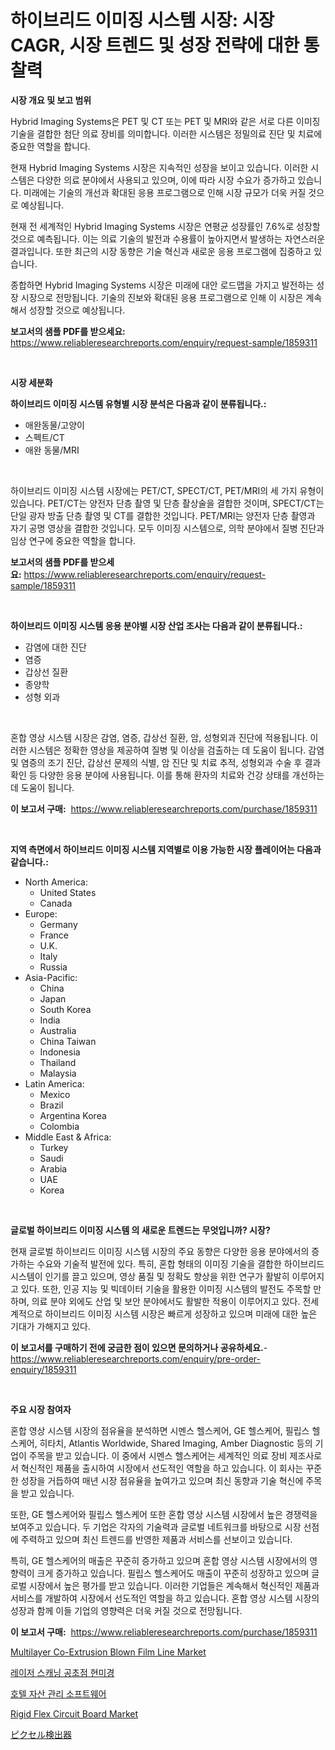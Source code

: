 <p><h1>하이브리드 이미징 시스템 시장: 시장 CAGR, 시장 트렌드 및 성장 전략에 대한 통찰력</h1></p><p><strong>시장 개요 및 보고 범위</strong></p>
<p><p>Hybrid Imaging Systems은 PET 및 CT 또는 PET 및 MRI와 같은 서로 다른 이미징 기술을 결합한 첨단 의료 장비를 의미합니다. 이러한 시스템은 정밀의료 진단 및 치료에 중요한 역할을 합니다.</p><p>현재 Hybrid Imaging Systems 시장은 지속적인 성장을 보이고 있습니다. 이러한 시스템은 다양한 의료 분야에서 사용되고 있으며, 이에 따라 시장 수요가 증가하고 있습니다. 미래에는 기술의 개선과 확대된 응용 프로그램으로 인해 시장 규모가 더욱 커질 것으로 예상됩니다.</p><p>현재 전 세계적인 Hybrid Imaging Systems 시장은 연평균 성장률인 7.6%로 성장할 것으로 예측됩니다. 이는 의료 기술의 발전과 수용률이 높아지면서 발생하는 자연스러운 결과입니다. 또한 최근의 시장 동향은 기술 혁신과 새로운 응용 프로그램에 집중하고 있습니다.</p><p>종합하면 Hybrid Imaging Systems 시장은 미래에 대안 로드맵을 가지고 발전하는 성장 시장으로 전망됩니다. 기술의 진보와 확대된 응용 프로그램으로 인해 이 시장은 계속해서 성장할 것으로 예상됩니다.</p></p>
<p><strong>보고서의 샘플 PDF를 받으세요:</strong> <a href="https://www.reliableresearchreports.com/enquiry/request-sample/1859311">https://www.reliableresearchreports.com/enquiry/request-sample/1859311</a></p>
<p>&nbsp;</p>
<p><strong>시장 세분화</strong></p>
<p><strong>하이브리드 이미징 시스템 유형별 시장 분석은 다음과 같이 분류됩니다.:</strong></p>
<p><ul><li>애완동물/고양이</li><li>스펙트/CT</li><li>애완 동물/MRI</li></ul></p>
<p>&nbsp;</p>
<p><p>하이브리드 이미징 시스템 시장에는 PET/CT, SPECT/CT, PET/MRI의 세 가지 유형이 있습니다. PET/CT는 양전자 단층 촬영 및 단층 촬상술을 결합한 것이며, SPECT/CT는 단일 광자 방출 단층 촬영 및 CT를 결합한 것입니다. PET/MRI는 양전자 단층 촬영과 자기 공명 영상을 결합한 것입니다. 모두 이미징 시스템으로, 의학 분야에서 질병 진단과 임상 연구에 중요한 역할을 합니다.</p></p>
<p><strong>보고서의 샘플 PDF를 받으세요:</strong>&nbsp;<a href="https://www.reliableresearchreports.com/enquiry/request-sample/1859311">https://www.reliableresearchreports.com/enquiry/request-sample/1859311</a></p>
<p>&nbsp;</p>
<p><strong> 하이브리드 이미징 시스템 응용 분야별 시장 산업 조사는 다음과 같이 분류됩니다.:</strong></p>
<p><ul><li>감염에 대한 진단</li><li>염증</li><li>갑상선 질환</li><li>종양학</li><li>성형 외과</li></ul></p>
<p>&nbsp;</p>
<p><p>혼합 영상 시스템 시장은 감염, 염증, 갑상선 질환, 암, 성형외과 진단에 적용됩니다. 이러한 시스템은 정확한 영상을 제공하여 질병 및 이상을 검출하는 데 도움이 됩니다. 감염 및 염증의 조기 진단, 갑상선 문제의 식별, 암 진단 및 치료 추적, 성형외과 수술 후 결과 확인 등 다양한 응용 분야에 사용됩니다. 이를 통해 환자의 치료와 건강 상태를 개선하는 데 도움이 됩니다.</p></p>
<p><strong>이 보고서 구매:</strong>&nbsp; <a href="https://www.reliableresearchreports.com/purchase/1859311">https://www.reliableresearchreports.com/purchase/1859311</a></p>
<p>&nbsp;</p>
<p><strong>지역 측면에서 하이브리드 이미징 시스템 지역별로 이용 가능한 시장 플레이어는 다음과 같습니다.:</strong></p>
<p><ul>
    <li>
        North America:
        <ul>
            <li>United States</li>
            <li>Canada</li>
        </ul>
    </li>
    <li>
        Europe:
        <ul>
            <li>Germany</li>
            <li>France</li>
            <li>U.K.</li>
            <li>Italy</li>
            <li>Russia</li>
        </ul>
    </li>
    <li>
        Asia-Pacific:
        <ul>
            <li>China</li>
            <li>Japan</li>
            <li>South Korea</li>
            <li>India</li>
            <li>Australia</li>
            <li>China Taiwan</li>
            <li>Indonesia</li>
            <li>Thailand</li>
            <li>Malaysia</li>
        </ul>
    </li>
    <li>
        Latin America:
        <ul>
            <li>Mexico</li>
            <li>Brazil</li>
            <li>Argentina Korea</li>
            <li>Colombia</li>
        </ul>
    </li>
    <li>
        Middle East & Africa:
        <ul>
            <li>Turkey</li>
            <li>Saudi</li>
            <li>Arabia</li>
            <li>UAE</li>
            <li>Korea</li>
        </ul>
    </li>
    </ul></p>
<p>&nbsp;</p>
<p><strong>글로벌 하이브리드 이미징 시스템 의 새로운 트렌드는 무엇입니까? 시장?</strong></p>
<p><p>현재 글로벌 하이브리드 이미징 시스템 시장의 주요 동향은 다양한 응용 분야에서의 증가하는 수요와 기술적 발전에 있다. 특히, 혼합 형태의 이미징 기술을 결합한 하이브리드 시스템이 인기를 끌고 있으며, 영상 품질 및 정확도 향상을 위한 연구가 활발히 이루어지고 있다. 또한, 인공 지능 및 빅데이터 기술을 활용한 이미징 시스템의 발전도 주목할 만하며, 의료 분야 외에도 산업 및 보안 분야에서도 활발한 적용이 이루어지고 있다. 전세계적으로 하이브리드 이미징 시스템 시장은 빠르게 성장하고 있으며 미래에 대한 높은 기대가 가해지고 있다.</p></p>
<p><strong>이 보고서를 구매하기 전에 궁금한 점이 있으면 문의하거나 공유하세요.</strong>- <a href="https://www.reliableresearchreports.com/enquiry/pre-order-enquiry/1859311">https://www.reliableresearchreports.com/enquiry/pre-order-enquiry/1859311</a></p>
<p>&nbsp;</p>
<p><strong>주요 시장 참여자</strong></p>
<p><p>혼합 영상 시스템 시장의 점유율을 분석하면 시멘스 헬스케어, GE 헬스케어, 필립스 헬스케어, 히타치, Atlantis Worldwide, Shared Imaging, Amber Diagnostic 등의 기업이 주목을 받고 있습니다. 이 중에서 시멘스 헬스케어는 세계적인 의료 장비 제조사로서 혁신적인 제품을 출시하여 시장에서 선도적인 역할을 하고 있습니다. 이 회사는 꾸준한 성장을 거듭하여 매년 시장 점유율을 높여가고 있으며 최신 동향과 기술 혁신에 주목을 받고 있습니다.</p><p>또한, GE 헬스케어와 필립스 헬스케어 또한 혼합 영상 시스템 시장에서 높은 경쟁력을 보여주고 있습니다. 두 기업은 각자의 기술력과 글로벌 네트워크를 바탕으로 시장 선점에 주력하고 있으며 최신 트렌드를 반영한 제품과 서비스를 선보이고 있습니다. </p><p>특히, GE 헬스케어의 매출은 꾸준히 증가하고 있으며 혼합 영상 시스템 시장에서의 영향력이 크게 증가하고 있습니다. 필립스 헬스케어도 매출이 꾸준히 성장하고 있으며 글로벌 시장에서 높은 평가를 받고 있습니다. 이러한 기업들은 계속해서 혁신적인 제품과 서비스를 개발하여 시장에서 선도적인 역할을 하고 있습니다. 혼합 영상 시스템 시장의 성장과 함께 이들 기업의 영향력은 더욱 커질 것으로 전망됩니다.</p></p>
<p><strong>이 보고서 구매:</strong>&nbsp;&nbsp;<a href="https://www.reliableresearchreports.com/purchase/1859311">https://www.reliableresearchreports.com/purchase/1859311</a></p>
<p><p><a href="https://issuu.com/reportprime-2/docs/multilayer-co-extrusion-blown-film-line-market-siz">Multilayer Co-Extrusion Blown Film Line Market</a></p><p><a href="https://github.com/vsckjg50460/Market-Research-Report-List-1/blob/main/2327386192253.md">레이저 스캐닝 공초점 현미경</a></p><p><a href="https://github.com/akzkkws047661437/Market-Research-Report-List-1/blob/main/3180358192252.md">호텔 자산 관리 소프트웨어</a></p><p><a href="https://github.com/abdelrhmankishk22/Market-Research-Report-List-3/blob/main/rigid-flex-circuit-board-market.md">Rigid Flex Circuit Board Market</a></p><p><a href="https://medium.com/@grarrity46/%E3%83%94%E3%82%AF%E3%82%BB%E3%83%AB%E3%83%87%E3%82%A3%E3%83%86%E3%82%AF%E3%82%BF%E3%83%BC%E5%B8%82%E5%A0%B4%E3%81%AE%E3%82%B5%E3%82%A4%E3%82%BA%E3%81%AF-%E3%82%B0%E3%83%AD%E3%83%BC%E3%83%90%E3%83%AB%E7%94%A3%E6%A5%AD%E3%81%AB%E3%81%8A%E3%81%91%E3%82%8B%E6%9C%80%E9%81%A9%E3%81%AA%E3%83%9E%E3%83%BC%E3%82%B1%E3%83%86%E3%82%A3%E3%83%B3%E3%82%B0%E3%83%81%E3%83%A3%E3%83%8D%E3%83%AB%E3%82%92%E6%98%8E%E3%82%89%E3%81%8B%E3%81%AB%E3%81%97%E3%81%BE%E3%81%99-5f2bbd8e154b">ピクセル検出器</a></p></p>
